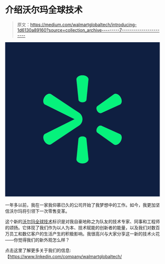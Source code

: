 # 介绍沃尔玛全球技术

> 原文：<https://medium.com/walmartglobaltech/introducing-1d6130a89160?source=collection_archive---------7----------------------->

![](img/e51644c9c6c747ace27de2c3442739d3.png)

一年多以前，我在一家我仰慕已久的公司开始了我梦想中的工作。如今，我更加坚信沃尔玛将引领下一次零售变革。

这个新的[沃尔玛全球技术](https://www.linkedin.com/company/walmartglobaltech/)标识是对我自豪地称之为队友的技术专家、同事和工程师的颂扬。它体现了我们作为以人为本、技术赋能的创新者的能量，以及我们对数百万员工和数亿客户的生活产生的积极影响。我很高兴与大家分享这一新的技术火花——你觉得我们的新外观怎么样？

点击这里了解更多关于我们的信息:【https://www.linkedin.com/company/walmartglobaltech/ 